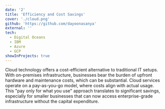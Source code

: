 ```yaml
---
date: '2'
title: 'Efficiency and Cost Savings'
cover: './cloud.png'
github: 'https://github.com/dayoonasanya'
external: ''
tech:
  - Digital Oceans
  - IBM
  - Azure
  - GCP
showInProjects: true
---
```


Cloud technology offers a cost-efficient alternative to traditional IT setups. With on-premises infrastructure, businesses bear the burden of upfront hardware and maintenance costs, which can be substantial. Cloud services operate on a pay-as-you-go model, where costs align with actual usage. This "pay only for what you use" approach translates to significant savings, especially for smaller businesses that can now access enterprise-grade infrastructure without the capital expenditure.